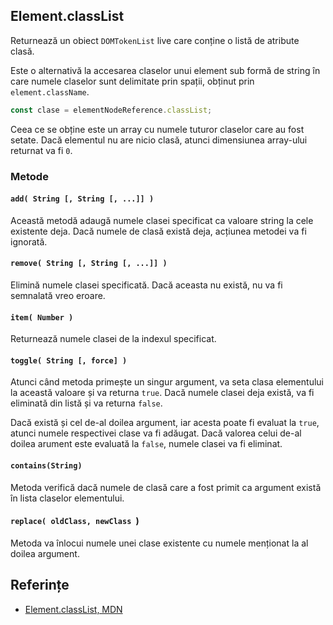 ## Element.classList

Returnează un obiect `DOMTokenList` live care conține o listă de atribute clasă.

Este o alternativă la accesarea claselor unui element sub formă de string în care numele claselor sunt delimitate prin spații, obținut prin `element.className`.

```javascript
const clase = elementNodeReference.classList;
```

Ceea ce se obține este un array cu numele tuturor claselor care au fost setate. Dacă elementul nu are nicio clasă, atunci dimensiunea array-ului returnat va fi `0`.

### Metode

#### `add( String [, String [, ...]] )`

Această metodă adaugă numele clasei specificat ca valoare string la cele existente deja. Dacă numele de clasă există deja, acțiunea metodei va fi ignorată.

#### `remove( String [, String [, ...]] )`

Elimină numele clasei specificată. Dacă aceasta nu există, nu va fi semnalată vreo eroare.

#### `item( Number )`

Returnează numele clasei de la indexul specificat.

#### `toggle( String [, force] )`

Atunci când metoda primește un singur argument, va seta clasa elementului la această valoare și va returna `true`. Dacă numele clasei deja există, va fi eliminată din listă și va returna `false`.

Dacă există și cel de-al doilea argument, iar acesta poate fi evaluat la `true`, atunci numele respectivei clase va fi adăugat. Dacă valorea celui de-al doilea arument este evaluată la `false`, numele clasei va fi eliminat.

#### `contains(String)`

Metoda verifică dacă numele de clasă care a fost primit ca argument există în lista claselor elementului.

#### `replace( oldClass, newClass `)

Metoda va înlocui numele unei clase existente cu numele menționat la al doilea argument.

## Referințe

- [Element.classList, MDN](https://developer.mozilla.org/en-US/docs/Web/API/Element/classList)
